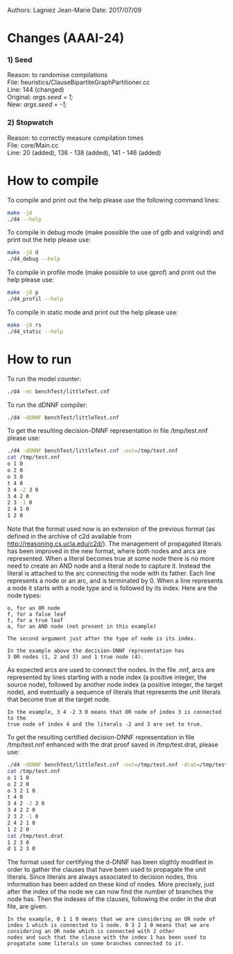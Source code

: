 Authors: Lagniez Jean-Marie
Date: 2017/07/09

# Changes (AAAI-24)

### 1) Seed
Reason: to randomise compilations <br>
File: heuristics/ClauseBipartiteGraphPartitioner.cc <br>
Line: 144 (changed) <br>
Original: *args.seed = 1;* <br>
New: *args.seed = -1;*

### 2) Stopwatch
Reason: to correctly measure compilation times <br>
File: core/Main.cc <br>
Line: 20 (added), 136 - 138 (added), 141 - 146 (added)

# How to compile

To compile and print out the help please use the following command lines:

```bash
make -j8
./d4 --help
```

To compile in debug mode (make possible the use of gdb and valgrind) and print out the help  please use:

```bash
make -j8 d
./d4_debug --help
```

To compile in profile mode (make possible to use gprof) and print out the help please use:

```bash
make -j8 p
./d4_profil --help
```


To compile in static mode and print out the help please use:

```bash
make -j8 rs
./d4_static --help
```

# How to run

To run the model counter:

```bash
./d4 -mc benchTest/littleTest.cnf
```

To run the dDNNF compiler:

```bash
./d4 -dDNNF benchTest/littleTest.cnf
```

To get the resulting decision-DNNF representation in file /tmp/test.nnf please use:

```bash
./d4 -dDNNF benchTest/littleTest.cnf -out=/tmp/test.nnf
cat /tmp/test.nnf
o 1 0
o 2 0
o 3 0
t 4 0
3 4 -2 3 0
3 4 2 0
2 3 -1 0
2 4 1 0
1 2 0
```


Note that the format used now is an extension of the previous format
(as defined in the archive of c2d available from http://reasoning.cs.ucla.edu/c2d/).
The management of propagated literals has been improved in the new format, where
both nodes and arcs are represented. When a literal becomes true at some node
there is no more need to create an AND node and a literal node to capture it.
Instead the literal is attached to the arc connecting the node with its father.
Each line represents a node or an arc, and is terminated by 0.
When a line represents a node it starts with a node type and is followed by its index.
Here are the node types:

    o, for an OR node
    f, for a false leaf
    t, for a true leaf
    a, for an AND node (not present in this example)

    The second argument just after the type of node is its index.

    In the example above the decision-DNNF representation has
    3 OR nodes (1, 2 and 3) and 1 true node (4).

As expected arcs are used to connect the nodes.
In the file .nnf, arcs are represented by lines starting with a node index
(a positive integer, the source node), followed by another node index
(a positive integer, the target node), and eventually a sequence of literals
that represents the unit literals that become true at the target node.


    In the example, 3 4 -2 3 0 means that OR node of index 3 is connected to the
    true node of index 4 and the literals -2 and 3 are set to true.


To get the resulting certified decision-DNNF representation in file /tmp/test.nnf enhanced
with the drat proof saved in /tmp/test.drat, please use:

```bash
./d4 -dDNNF benchTest/littleTest.cnf -out=/tmp/test.nnf -drat=/tmp/test.drat
cat /tmp/test.nnf
o 1 1 0
o 2 2 0
o 3 2 1 0
t 4 0
3 4 2 -2 3 0
3 4 2 2 0
2 3 2 -1 0
2 4 2 1 0
1 2 2 0
cat /tmp/test.drat
1 2 3 0
d 1 2 3 0
```

The format used for certifying the d-DNNF has been sligthly modified in order to gather the clauses that have been used to propagate the unit literals.
Since literals are always associated to decision nodes, this information has been added on these kind of nodes.
More precisely, just after the index of the node we can now find the number of branches the node has.
Then the indexes of the clauses, following the order in the drat file, are given.


    In the example, 0 1 1 0 means that we are considering an OR node of index 1 which is connected to 1 node. 0 3 2 1 0 means that we are considering an OR node which is connected with 2 other 
    nodes and such that the clause with the index 1 has been used to progatate some literals on some branches connected to it.
    
